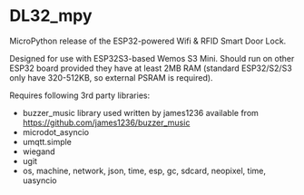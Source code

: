 # DL32_mpy
MicroPython release of the ESP32-powered Wifi & RFID Smart Door Lock.

Designed for use with ESP32S3-based Wemos S3 Mini.
Should run on other ESP32 board provided they have at least 2MB RAM (standard ESP32/S2/S3 only have 320-512KB, so external PSRAM is required).

Requires following 3rd party libraries:
- buzzer_music library used written by james1236 available from https://github.com/james1236/buzzer_music
- microdot_asyncio
- umqtt.simple
- wiegand
- ugit
- os, machine, network, json, time, esp, gc, sdcard, neopixel, time, uasyncio
